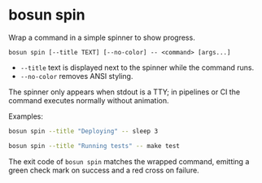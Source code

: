 # bosun spin

Wrap a command in a simple spinner to show progress.

```
bosun spin [--title TEXT] [--no-color] -- <command> [args...]
```

- `--title` text is displayed next to the spinner while the command runs.
- `--no-color` removes ANSI styling.

The spinner only appears when stdout is a TTY; in pipelines or CI the command executes normally without animation.

Examples:

```bash
bosun spin --title "Deploying" -- sleep 3

bosun spin --title "Running tests" -- make test
```

The exit code of `bosun spin` matches the wrapped command, emitting a green check mark on success and a red cross on failure.
